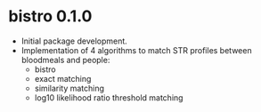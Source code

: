 # bistro 0.1.0

* Initial package development.
* Implementation of 4 algorithms to match STR profiles between bloodmeals and people:
  - bistro
  - exact matching
  - similarity matching
  - log10 likelihood ratio threshold matching
